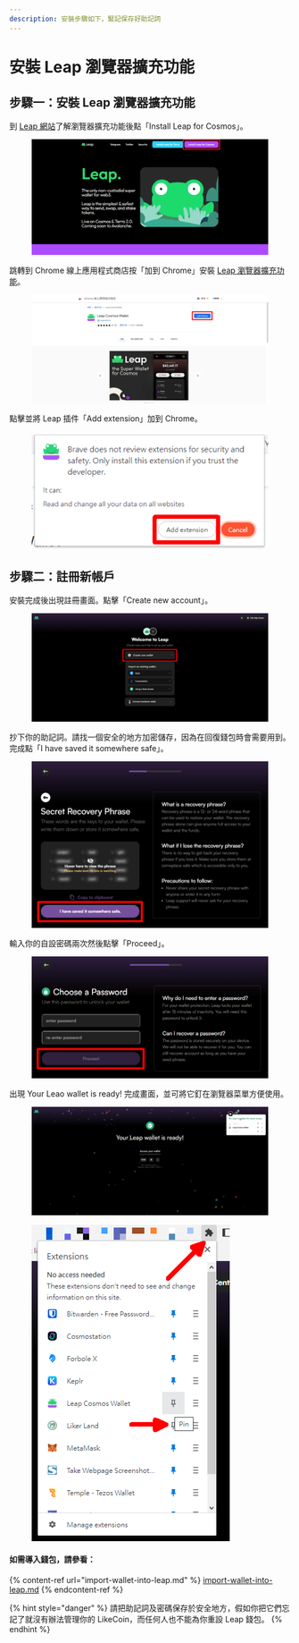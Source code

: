 ```yaml
---
description: 安裝步驟如下，緊記保存好助記詞
---
```


# 安裝 Leap 瀏覽器擴充功能

## 步驟一：安裝 Leap 瀏覽器擴充功能

到 [Leap 網站](https://www.leapwallet.io/)了解瀏覽器擴充功能後點「Install Leap for Cosmos」。

<figure><img src="../../../.gitbook/assets/leap 1.png" alt=""><figcaption></figcaption></figure>

跳轉到 Chrome 線上應用程式商店按「加到 Chrome」安裝 [Leap 瀏覽器擴充功能](https://chrome.google.com/webstore/detail/leap-cosmos-wallet/fcfcfllfndlomdhbehjjcoimbgofdncg)。

<figure><img src="../../../.gitbook/assets/leap 2.png" alt=""><figcaption></figcaption></figure>

點擊並將 Leap 插件「Add extension」加到 Chrome。

<figure><img src="../../../.gitbook/assets/leap 3.png" alt=""><figcaption></figcaption></figure>

## 步驟二：註冊新帳戶

安裝完成後出現註冊畫面。點擊「Create new account」。

<figure><img src="../../../.gitbook/assets/leap 4.png" alt=""><figcaption></figcaption></figure>

抄下你的助記詞。請找一個安全的地方加密儲存，因為在回復錢包時會需要用到。完成點「I have saved it somewhere safe」。

<figure><img src="../../../.gitbook/assets/leap 5.png" alt=""><figcaption></figcaption></figure>

輸入你的自設密碼兩次然後點擊「Proceed」。

<figure><img src="../../../.gitbook/assets/leap 6.png" alt=""><figcaption></figcaption></figure>

出現 Your Leao wallet is ready! 完成畫面，並可將它釘在瀏覽器菜單方便使用。

<figure><img src="../../../.gitbook/assets/leap 7.png" alt=""><figcaption></figcaption></figure>

<figure><img src="../../../.gitbook/assets/leap 8.png" alt=""><figcaption></figcaption></figure>

#### 如需導入錢包，請參看：

{% content-ref url="import-wallet-into-leap.md" %}
[import-wallet-into-leap.md](import-wallet-into-leap.md)
{% endcontent-ref %}

{% hint style="danger" %}
請把助記詞及密碼保存於安全地方，假如你把它們忘記了就沒有辦法管理你的 LikeCoin，而任何人也不能為你重設 Leap 錢包。
{% endhint %}
